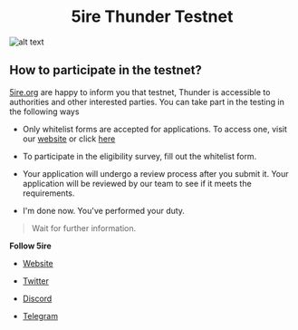 <h1 align="center">5ire Thunder Testnet</h1>

![alt text](https://miro.medium.com/max/1100/1*UOvm4JDdcUZnk-t-EYCikQ.webp)

## How to participate in the testnet?

[5ire.org](https://5ire.org) are happy to inform you that testnet, Thunder is accessible to authorities and other interested parties. You can take part in the testing in the following ways

- Only whitelist forms are accepted for applications. To access one, visit our [website](https://www.5ire.org/testnet) or click [here](https://docs.google.com/forms/d/e/1FAIpQLSd3ooW-aTKpH8BV4XB5rMptg7nZySxwv95fYOrF3Et6CHAO9w/viewform)

- To participate in the eligibility survey, fill out the whitelist form.

- Your application will undergo a review process after you submit it. Your application will be reviewed by our team to see if it meets the requirements.

- I'm done now. You've performed your duty.

> Wait for further information.

**Follow 5ire**

- [Website](https://5ire.org/)

- [Twitter](https://twitter.com/5irechain)

- [Discord](https://discord.gg/5ire)

- [Telegram](https://t.me/OfficialFireChain)

